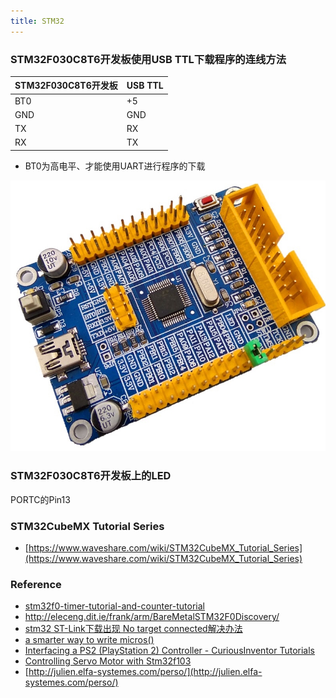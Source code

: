 ```yaml
---
title: STM32
---
```


### STM32F030C8T6开发板使用USB TTL下载程序的连线方法

| STM32F030C8T6开发板 | USB TTL |
| --- | --- |
| BT0 | +5 |
| GND | GND |
| TX | RX |
| RX | TX |

 * BT0为高电平、才能使用UART进行程序的下载

![image](images/STM32F030C8T6_board.jpg)

### STM32F030C8T6开发板上的LED
PORTC的Pin13

### STM32CubeMX Tutorial Series
 * [https://www.waveshare.com/wiki/STM32CubeMX_Tutorial_Series](https://www.waveshare.com/wiki/STM32CubeMX_Tutorial_Series)

### Reference
 * [stm32f0-timer-tutorial-and-counter-tutorial](https://letanphuc.net/2015/06/stm32f0-timer-tutorial-and-counter-tutorial/)
 * http://eleceng.dit.ie/frank/arm/BareMetalSTM32F0Discovery/
 * [stm32 ST-Link下载出现 No target connected解决办法](https://blog.csdn.net/slimmm/article/details/83446736)
 * [a smarter way to write micros()](http://micromouseusa.com/?p=296)
 * [Interfacing a PS2 (PlayStation 2) Controller - CuriousInventor Tutorials](http://store.curiousinventor.com/guides/PS2/)
 * [Controlling Servo Motor with Stm32f103](https://www.microcontroller-project.com/interfacing-servo-motor-with-stm32.html)
 * [http://julien.elfa-systemes.com/perso/](http://julien.elfa-systemes.com/perso/)
